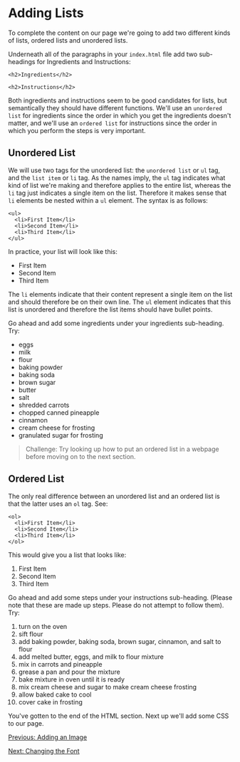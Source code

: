 # Adding Lists

To complete the content on our page we're going to add two different kinds of lists, ordered lists and unordered lists.

Underneath all of the paragraphs in your `index.html` file add two sub-headings for Ingredients and Instructions:
```
<h2>Ingredients</h2>

<h2>Instructions</h2>
```

Both ingredients and instructions seem to be good candidates for lists, but semantically they should have different functions. We'll use an `unordered list` for ingredients since the order in which you get the ingredients doesn't matter, and we'll use an `ordered list` for instructions since the order in which you perform the steps is very important.

## Unordered List

We will use two tags for the unordered list: the `unordered list` or `ul` tag, and the `list item` or `li` tag. As the names imply, the `ul` tag indicates what kind of list we're making and therefore applies to the entire list, whereas the `li` tag just indicates a single item on the list. Therefore it makes sense that `li` elements be nested within a `ul` element. The syntax is as follows:
```
<ul>
  <li>First Item</li>
  <li>Second Item</li>
  <li>Third Item</li>
</ul>
```
In practice, your list will look like this:
- First Item
- Second Item
- Third Item

The `li` elements indicate that their content represent a single item on the list and should therefore be on their own line. The `ul` element indicates that this list is unordered and therefore the list items should have bullet points.

Go ahead and add some ingredients under your ingredients sub-heading. Try:
- eggs
- milk
- flour
- baking powder
- baking soda
- brown sugar
- butter
- salt
- shredded carrots
- chopped canned pineapple
- cinnamon
- cream cheese for frosting
- granulated sugar for frosting

> Challenge: Try looking up how to put an ordered list in a webpage before moving on to the next section.

## Ordered List
The only real difference between an unordered list and an ordered list is that the latter uses an `ol` tag. See:
```
<ol>
  <li>First Item</li>
  <li>Second Item</li>
  <li>Third Item</li>
</ol>
```

This would give you a list that looks like:
1. First Item
1. Second Item
1. Third Item

Go ahead and add some steps under your instructions sub-heading. (Please note that these are made up steps. Please do not attempt to follow them). Try:
1. turn on the oven
1. sift flour
1. add baking powder, baking soda, brown sugar, cinnamon, and salt to flour
1. add melted butter, eggs, and milk to flour mixture
1. mix in carrots and pineapple
1. grease a pan and pour the mixture
1. bake mixture in oven until it is ready
1. mix cream cheese and sugar to make cream cheese frosting
1. allow baked cake to cool
1. cover cake in frosting


You've gotten to the end of the HTML section. Next up we'll add some CSS to our page.

[Previous: Adding an Image](html_image.md)

[Next: Changing the Font](css_font.md)
